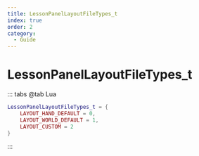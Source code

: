 ```yaml
---
title: LessonPanelLayoutFileTypes_t
index: true
order: 2
category:
  - Guide
---
```


# LessonPanelLayoutFileTypes_t
::: tabs
@tab Lua
```lua
LessonPanelLayoutFileTypes_t = {
    LAYOUT_HAND_DEFAULT = 0,
    LAYOUT_WORLD_DEFAULT = 1,
    LAYOUT_CUSTOM = 2
}
```
:::